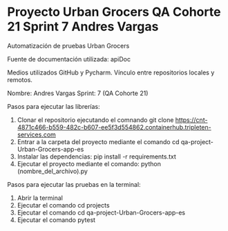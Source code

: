 # Proyecto Urban Grocers QA Cohorte 21 Sprint 7 Andres Vargas

Automatización de pruebas Urban Grocers

Fuente de documentación utilizada: apiDoc

Medios utilizados GitHub y Pycharm. Vínculo entre repositorios locales y remotos.

Nombre: Andres Vargas
Sprint: 7 (QA Cohorte 21)


Pasos para ejecutar las librerías: 
1. Clonar el repositorio ejecutando el comnando git clone https://cnt-4871c466-b559-482c-b607-ee5f3d554862.containerhub.tripleten-services.com
2. Entrar a la carpeta del proyecto mediante el comando cd qa-project-Urban-Grocers-app-es
3. Instalar las dependencias: pip install -r requirements.txt
4. Ejecutar el proyecto mediante el comando: python (nombre_del_archivo).py

Pasos para ejecutar las pruebas en la terminal:
1. Abrir la terminal
2. Ejecutar el comando cd projects
3. Ejecutar el comando cd qa-project-Urban-Grocers-app-es
5. Ejecutar el comando pytest
